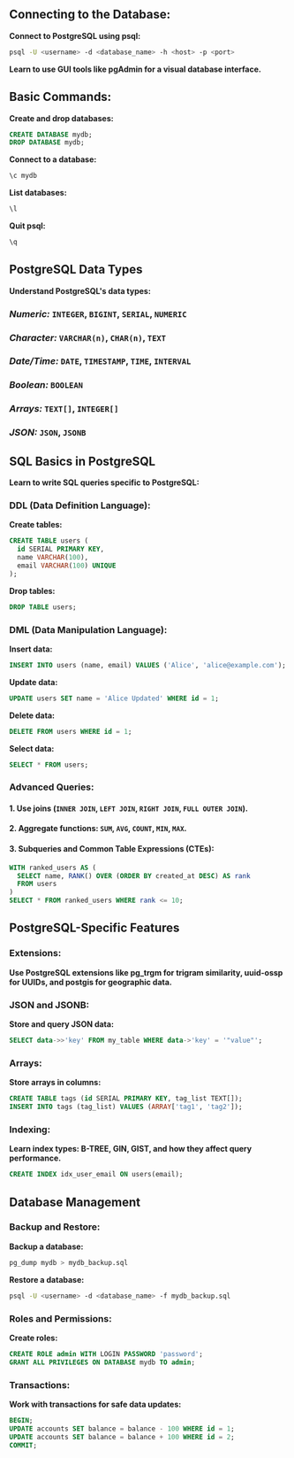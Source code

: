 ## Connecting to the Database:
__Connect to PostgreSQL using psql:__
```sh
psql -U <username> -d <database_name> -h <host> -p <port>
```
__Learn to use GUI tools like pgAdmin for a visual database interface.__

## Basic Commands:
__Create and drop databases:__
```sql
CREATE DATABASE mydb;
DROP DATABASE mydb;
```
__Connect to a database:__
```bash
\c mydb
```
__List databases:__
```bash
\l
```
__Quit psql:__
```bash
\q
```

## PostgreSQL Data Types
__Understand PostgreSQL's data types:__

### *Numeric:* `INTEGER`, `BIGINT`, `SERIAL`, `NUMERIC`

### *Character:* `VARCHAR(n)`, `CHAR(n)`, `TEXT`

### *Date/Time:* `DATE`, `TIMESTAMP`, `TIME`, `INTERVAL`

### *Boolean:* `BOOLEAN`

### *Arrays:* `TEXT[]`, `INTEGER[]`

### *JSON:* `JSON`, `JSONB`

##  SQL Basics in PostgreSQL
__Learn to write SQL queries specific to PostgreSQL:__

### DDL (Data Definition Language):
__Create tables:__
```sql
CREATE TABLE users (
  id SERIAL PRIMARY KEY,
  name VARCHAR(100),
  email VARCHAR(100) UNIQUE
);
```
__Drop tables:__
```sql
DROP TABLE users;
```
### DML (Data Manipulation Language):
__Insert data:__
```sql
INSERT INTO users (name, email) VALUES ('Alice', 'alice@example.com');
```
__Update data:__
```sql
UPDATE users SET name = 'Alice Updated' WHERE id = 1;
```
__Delete data:__
```sql
DELETE FROM users WHERE id = 1;
```
__Select data:__
```sql
SELECT * FROM users;
```
### Advanced Queries:
#### 1. Use joins (`INNER JOIN`, `LEFT JOIN`, `RIGHT JOIN`, `FULL OUTER JOIN`).
#### 2. Aggregate functions: `SUM`, `AVG`, `COUNT`, `MIN`, `MAX`.
#### 3. Subqueries and Common Table Expressions (CTEs):
```sql
WITH ranked_users AS (
  SELECT name, RANK() OVER (ORDER BY created_at DESC) AS rank
  FROM users
)
SELECT * FROM ranked_users WHERE rank <= 10;
```
## PostgreSQL-Specific Features
### Extensions:
__Use PostgreSQL extensions like pg_trgm for trigram similarity, uuid-ossp for UUIDs, and postgis for geographic data.__
### JSON and JSONB:
__Store and query JSON data:__
```sql
SELECT data->>'key' FROM my_table WHERE data->'key' = '"value"';
```
### Arrays:
__Store arrays in columns:__
```sql
CREATE TABLE tags (id SERIAL PRIMARY KEY, tag_list TEXT[]);
INSERT INTO tags (tag_list) VALUES (ARRAY['tag1', 'tag2']);
```
### Indexing:
__Learn index types: B-TREE, GIN, GIST, and how they affect query performance.__
```sql
CREATE INDEX idx_user_email ON users(email);
```

##  Database Management
### Backup and Restore:
__Backup a database:__
```bash
pg_dump mydb > mydb_backup.sql
```
__Restore a database:__
```bash
psql -U <username> -d <database_name> -f mydb_backup.sql
```
### Roles and Permissions:
__Create roles:__
```sql
CREATE ROLE admin WITH LOGIN PASSWORD 'password';
GRANT ALL PRIVILEGES ON DATABASE mydb TO admin;
```
### Transactions:
__Work with transactions for safe data updates:__
```sql
BEGIN;
UPDATE accounts SET balance = balance - 100 WHERE id = 1;
UPDATE accounts SET balance = balance + 100 WHERE id = 2;
COMMIT;
```